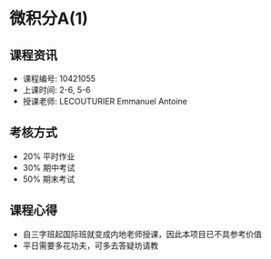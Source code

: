 # 微积分A(1)

## 课程资讯
- 课程编号: 10421055
- 上课时间: 2-6, 5-6
- 授课老师: LECOUTURIER Emmanuel Antoine
  
## 考核方式
- 20% 平时作业
- 30% 期中考试
- 50% 期末考试

## 课程心得
- 自三字班起国际班就变成内地老师授课，因此本项目已不具参考价值
- 平日需要多花功夫，可多去答疑坊请教
